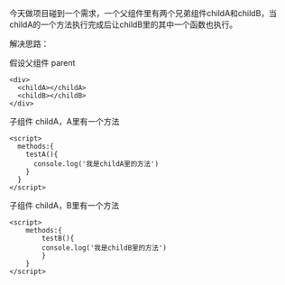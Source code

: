 今天做项目碰到一个需求，一个父组件里有两个兄弟组件childA和childB，当childA的一个方法执行完成后让childB里的其中一个函数也执行。

解决思路：

假设父组件 parent

	<div>
	  <childA></childA>
	  <childB></childB>
	</div>

子组件 childA，A里有一个方法

	<script>
	  methods:{
		testA(){
		  console.log('我是childA里的方法')
		}
	  }
	</script>

子组件 childA，B里有一个方法	

	<script>
		methods:{
			testB(){
			console.log('我是childB里的方法')
			}
		}
	</script>

